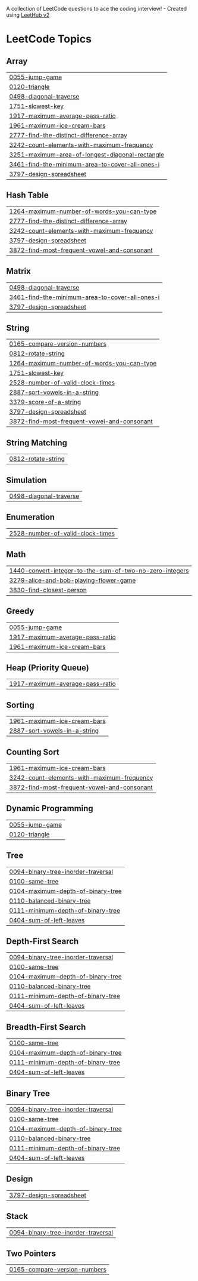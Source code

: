 A collection of LeetCode questions to ace the coding interview! - Created using [LeetHub v2](https://github.com/arunbhardwaj/LeetHub-2.0)
<!---LeetCode Topics Start-->
# LeetCode Topics
## Array
|  |
| ------- |
| [0055-jump-game](https://github.com/deepikasingidi/Leetcode/tree/master/0055-jump-game) |
| [0120-triangle](https://github.com/deepikasingidi/Leetcode/tree/master/0120-triangle) |
| [0498-diagonal-traverse](https://github.com/deepikasingidi/Leetcode/tree/master/0498-diagonal-traverse) |
| [1751-slowest-key](https://github.com/deepikasingidi/Leetcode/tree/master/1751-slowest-key) |
| [1917-maximum-average-pass-ratio](https://github.com/deepikasingidi/Leetcode/tree/master/1917-maximum-average-pass-ratio) |
| [1961-maximum-ice-cream-bars](https://github.com/deepikasingidi/Leetcode/tree/master/1961-maximum-ice-cream-bars) |
| [2777-find-the-distinct-difference-array](https://github.com/deepikasingidi/Leetcode/tree/master/2777-find-the-distinct-difference-array) |
| [3242-count-elements-with-maximum-frequency](https://github.com/deepikasingidi/Leetcode/tree/master/3242-count-elements-with-maximum-frequency) |
| [3251-maximum-area-of-longest-diagonal-rectangle](https://github.com/deepikasingidi/Leetcode/tree/master/3251-maximum-area-of-longest-diagonal-rectangle) |
| [3461-find-the-minimum-area-to-cover-all-ones-i](https://github.com/deepikasingidi/Leetcode/tree/master/3461-find-the-minimum-area-to-cover-all-ones-i) |
| [3797-design-spreadsheet](https://github.com/deepikasingidi/Leetcode/tree/master/3797-design-spreadsheet) |
## Hash Table
|  |
| ------- |
| [1264-maximum-number-of-words-you-can-type](https://github.com/deepikasingidi/Leetcode/tree/master/1264-maximum-number-of-words-you-can-type) |
| [2777-find-the-distinct-difference-array](https://github.com/deepikasingidi/Leetcode/tree/master/2777-find-the-distinct-difference-array) |
| [3242-count-elements-with-maximum-frequency](https://github.com/deepikasingidi/Leetcode/tree/master/3242-count-elements-with-maximum-frequency) |
| [3797-design-spreadsheet](https://github.com/deepikasingidi/Leetcode/tree/master/3797-design-spreadsheet) |
| [3872-find-most-frequent-vowel-and-consonant](https://github.com/deepikasingidi/Leetcode/tree/master/3872-find-most-frequent-vowel-and-consonant) |
## Matrix
|  |
| ------- |
| [0498-diagonal-traverse](https://github.com/deepikasingidi/Leetcode/tree/master/0498-diagonal-traverse) |
| [3461-find-the-minimum-area-to-cover-all-ones-i](https://github.com/deepikasingidi/Leetcode/tree/master/3461-find-the-minimum-area-to-cover-all-ones-i) |
| [3797-design-spreadsheet](https://github.com/deepikasingidi/Leetcode/tree/master/3797-design-spreadsheet) |
## String
|  |
| ------- |
| [0165-compare-version-numbers](https://github.com/deepikasingidi/Leetcode/tree/master/0165-compare-version-numbers) |
| [0812-rotate-string](https://github.com/deepikasingidi/Leetcode/tree/master/0812-rotate-string) |
| [1264-maximum-number-of-words-you-can-type](https://github.com/deepikasingidi/Leetcode/tree/master/1264-maximum-number-of-words-you-can-type) |
| [1751-slowest-key](https://github.com/deepikasingidi/Leetcode/tree/master/1751-slowest-key) |
| [2528-number-of-valid-clock-times](https://github.com/deepikasingidi/Leetcode/tree/master/2528-number-of-valid-clock-times) |
| [2887-sort-vowels-in-a-string](https://github.com/deepikasingidi/Leetcode/tree/master/2887-sort-vowels-in-a-string) |
| [3379-score-of-a-string](https://github.com/deepikasingidi/Leetcode/tree/master/3379-score-of-a-string) |
| [3797-design-spreadsheet](https://github.com/deepikasingidi/Leetcode/tree/master/3797-design-spreadsheet) |
| [3872-find-most-frequent-vowel-and-consonant](https://github.com/deepikasingidi/Leetcode/tree/master/3872-find-most-frequent-vowel-and-consonant) |
## String Matching
|  |
| ------- |
| [0812-rotate-string](https://github.com/deepikasingidi/Leetcode/tree/master/0812-rotate-string) |
## Simulation
|  |
| ------- |
| [0498-diagonal-traverse](https://github.com/deepikasingidi/Leetcode/tree/master/0498-diagonal-traverse) |
## Enumeration
|  |
| ------- |
| [2528-number-of-valid-clock-times](https://github.com/deepikasingidi/Leetcode/tree/master/2528-number-of-valid-clock-times) |
## Math
|  |
| ------- |
| [1440-convert-integer-to-the-sum-of-two-no-zero-integers](https://github.com/deepikasingidi/Leetcode/tree/master/1440-convert-integer-to-the-sum-of-two-no-zero-integers) |
| [3279-alice-and-bob-playing-flower-game](https://github.com/deepikasingidi/Leetcode/tree/master/3279-alice-and-bob-playing-flower-game) |
| [3830-find-closest-person](https://github.com/deepikasingidi/Leetcode/tree/master/3830-find-closest-person) |
## Greedy
|  |
| ------- |
| [0055-jump-game](https://github.com/deepikasingidi/Leetcode/tree/master/0055-jump-game) |
| [1917-maximum-average-pass-ratio](https://github.com/deepikasingidi/Leetcode/tree/master/1917-maximum-average-pass-ratio) |
| [1961-maximum-ice-cream-bars](https://github.com/deepikasingidi/Leetcode/tree/master/1961-maximum-ice-cream-bars) |
## Heap (Priority Queue)
|  |
| ------- |
| [1917-maximum-average-pass-ratio](https://github.com/deepikasingidi/Leetcode/tree/master/1917-maximum-average-pass-ratio) |
## Sorting
|  |
| ------- |
| [1961-maximum-ice-cream-bars](https://github.com/deepikasingidi/Leetcode/tree/master/1961-maximum-ice-cream-bars) |
| [2887-sort-vowels-in-a-string](https://github.com/deepikasingidi/Leetcode/tree/master/2887-sort-vowels-in-a-string) |
## Counting Sort
|  |
| ------- |
| [1961-maximum-ice-cream-bars](https://github.com/deepikasingidi/Leetcode/tree/master/1961-maximum-ice-cream-bars) |
| [3242-count-elements-with-maximum-frequency](https://github.com/deepikasingidi/Leetcode/tree/master/3242-count-elements-with-maximum-frequency) |
| [3872-find-most-frequent-vowel-and-consonant](https://github.com/deepikasingidi/Leetcode/tree/master/3872-find-most-frequent-vowel-and-consonant) |
## Dynamic Programming
|  |
| ------- |
| [0055-jump-game](https://github.com/deepikasingidi/Leetcode/tree/master/0055-jump-game) |
| [0120-triangle](https://github.com/deepikasingidi/Leetcode/tree/master/0120-triangle) |
## Tree
|  |
| ------- |
| [0094-binary-tree-inorder-traversal](https://github.com/deepikasingidi/Leetcode/tree/master/0094-binary-tree-inorder-traversal) |
| [0100-same-tree](https://github.com/deepikasingidi/Leetcode/tree/master/0100-same-tree) |
| [0104-maximum-depth-of-binary-tree](https://github.com/deepikasingidi/Leetcode/tree/master/0104-maximum-depth-of-binary-tree) |
| [0110-balanced-binary-tree](https://github.com/deepikasingidi/Leetcode/tree/master/0110-balanced-binary-tree) |
| [0111-minimum-depth-of-binary-tree](https://github.com/deepikasingidi/Leetcode/tree/master/0111-minimum-depth-of-binary-tree) |
| [0404-sum-of-left-leaves](https://github.com/deepikasingidi/Leetcode/tree/master/0404-sum-of-left-leaves) |
## Depth-First Search
|  |
| ------- |
| [0094-binary-tree-inorder-traversal](https://github.com/deepikasingidi/Leetcode/tree/master/0094-binary-tree-inorder-traversal) |
| [0100-same-tree](https://github.com/deepikasingidi/Leetcode/tree/master/0100-same-tree) |
| [0104-maximum-depth-of-binary-tree](https://github.com/deepikasingidi/Leetcode/tree/master/0104-maximum-depth-of-binary-tree) |
| [0110-balanced-binary-tree](https://github.com/deepikasingidi/Leetcode/tree/master/0110-balanced-binary-tree) |
| [0111-minimum-depth-of-binary-tree](https://github.com/deepikasingidi/Leetcode/tree/master/0111-minimum-depth-of-binary-tree) |
| [0404-sum-of-left-leaves](https://github.com/deepikasingidi/Leetcode/tree/master/0404-sum-of-left-leaves) |
## Breadth-First Search
|  |
| ------- |
| [0100-same-tree](https://github.com/deepikasingidi/Leetcode/tree/master/0100-same-tree) |
| [0104-maximum-depth-of-binary-tree](https://github.com/deepikasingidi/Leetcode/tree/master/0104-maximum-depth-of-binary-tree) |
| [0111-minimum-depth-of-binary-tree](https://github.com/deepikasingidi/Leetcode/tree/master/0111-minimum-depth-of-binary-tree) |
| [0404-sum-of-left-leaves](https://github.com/deepikasingidi/Leetcode/tree/master/0404-sum-of-left-leaves) |
## Binary Tree
|  |
| ------- |
| [0094-binary-tree-inorder-traversal](https://github.com/deepikasingidi/Leetcode/tree/master/0094-binary-tree-inorder-traversal) |
| [0100-same-tree](https://github.com/deepikasingidi/Leetcode/tree/master/0100-same-tree) |
| [0104-maximum-depth-of-binary-tree](https://github.com/deepikasingidi/Leetcode/tree/master/0104-maximum-depth-of-binary-tree) |
| [0110-balanced-binary-tree](https://github.com/deepikasingidi/Leetcode/tree/master/0110-balanced-binary-tree) |
| [0111-minimum-depth-of-binary-tree](https://github.com/deepikasingidi/Leetcode/tree/master/0111-minimum-depth-of-binary-tree) |
| [0404-sum-of-left-leaves](https://github.com/deepikasingidi/Leetcode/tree/master/0404-sum-of-left-leaves) |
## Design
|  |
| ------- |
| [3797-design-spreadsheet](https://github.com/deepikasingidi/Leetcode/tree/master/3797-design-spreadsheet) |
## Stack
|  |
| ------- |
| [0094-binary-tree-inorder-traversal](https://github.com/deepikasingidi/Leetcode/tree/master/0094-binary-tree-inorder-traversal) |
## Two Pointers
|  |
| ------- |
| [0165-compare-version-numbers](https://github.com/deepikasingidi/Leetcode/tree/master/0165-compare-version-numbers) |
<!---LeetCode Topics End-->